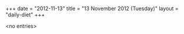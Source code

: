 +++
date = "2012-11-13"
title = "13 November 2012 (Tuesday)"
layout = "daily-diet"
+++


\<no entries\>
